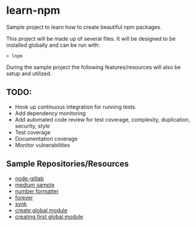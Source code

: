 # learn-npm
Sample project to learn how to create beautiful npm packages.

This project will be made up of several files. It will be designed to be installed globally and can be run with:
```
> lnpm
```
During the sample project the following features/resources will also be setup and utilized.

## TODO:
* Hook up continuous integration for running tests.
* Add dependency monitoring
* Add automated code review for test coverage, complexity, 
duplication, security, style
* Test coverage
* Documentation coverage
* Monitor vulnerabilities

## Sample Repositories/Resources
* [node-gitlab][1]
* [medium sample][2]
* [number formatter][3]
* [forever][4]
* [synk][5]
* [create global module][6]
* [creating first global module][7]

<!--ssw

Simple SCM Workflow-->

[1]: https://github.com/node-gitlab/node-gitlab
[2]: https://medium.com/@jdaudier/how-to-create-and-publish-your-first-node-js-module-444e7585b738
[3]: https://github.com/jdaudier/numberFormatter
[4]: https://inch-ci.org/github/foreverjs/forever
[5]: https://snyk.io/test/github/rsp/node-nested-project-structure-example/3e4bd4eb395ec694e95b115b6228d0d1c2a7e10c
[6]: http://ourcodeworld.com/articles/read/393/how-to-create-a-global-module-for-node-js-properly
[7]: https://bretkikehara.wordpress.com/2013/05/02/nodejs-creating-your-first-global-module/


